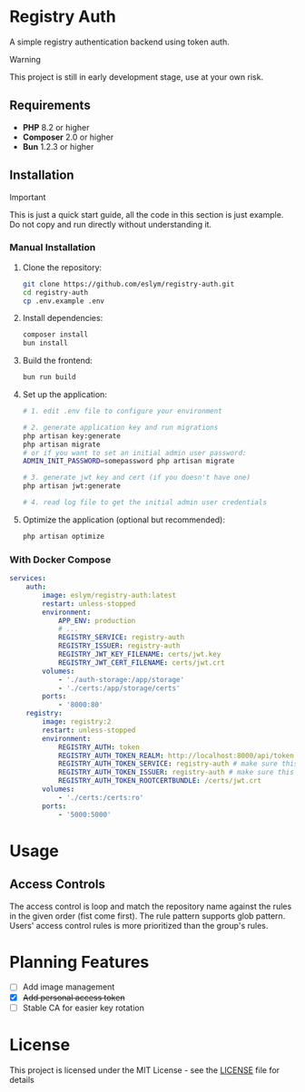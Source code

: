 # Registry Auth

A simple registry authentication backend using token auth.

> [!WARNING]
> This project is still in early development stage, use at your own risk.

## Requirements

- **PHP** 8.2 or higher
- **Composer** 2.0 or higher
- **Bun** 1.2.3 or higher

## Installation

> [!IMPORTANT]
> This is just a quick start guide, all the code in this section is just example. Do not copy and run directly without
> understanding it.

### Manual Installation
1. Clone the repository:
   ```bash
   git clone https://github.com/eslym/registry-auth.git
   cd registry-auth
   cp .env.example .env
   ```
2. Install dependencies:
   ```bash
   composer install
   bun install
   ```
3. Build the frontend:
   ```bash
   bun run build
   ```
4. Set up the application:
   ```bash
   # 1. edit .env file to configure your environment
   
   # 2. generate application key and run migrations
   php artisan key:generate
   php artisan migrate
   # or if you want to set an initial admin user password:
   ADMIN_INIT_PASSWORD=somepassword php artisan migrate
   
   # 3. generate jwt key and cert (if you doesn't have one)
   php artisan jwt:generate
   
   # 4. read log file to get the initial admin user credentials
   ```
5. Optimize the application (optional but recommended):
   ```bash
   php artisan optimize
   ```

### With Docker Compose

```yaml
services:
    auth:
        image: eslym/registry-auth:latest
        restart: unless-stopped
        environment:
            APP_ENV: production
            # ...
            REGISTRY_SERVICE: registry-auth
            REGISTRY_ISSUER: registry-auth
            REGISTRY_JWT_KEY_FILENAME: certs/jwt.key
            REGISTRY_JWT_CERT_FILENAME: certs/jwt.crt
        volumes:
            - './auth-storage:/app/storage'
            - './certs:/app/storage/certs'
        ports:
            - '8000:80'
    registry:
        image: registry:2
        restart: unless-stopped
        environment:
            REGISTRY_AUTH: token
            REGISTRY_AUTH_TOKEN_REALM: http://localhost:8000/api/token
            REGISTRY_AUTH_TOKEN_SERVICE: registry-auth # make sure this matches the REGISTRY_SERVICE in auth service
            REGISTRY_AUTH_TOKEN_ISSUER: registry-auth # make sure this matches the REGISTRY_ISSUER in auth service
            REGISTRY_AUTH_TOKEN_ROOTCERTBUNDLE: /certs/jwt.crt
        volumes:
            - './certs:/certs:ro'
        ports:
            - '5000:5000'
```

# Usage

## Access Controls

The access control is loop and match the repository name against the rules in the given order (fist come first).
The rule pattern supports glob pattern. Users' access control rules is more prioritized than the group's rules.

# Planning Features

- [ ] Add image management
- [x] ~~Add personal access token~~
- [ ] Stable CA for easier key rotation

# License

This project is licensed under the MIT License - see the [LICENSE](LICENSE) file for details

